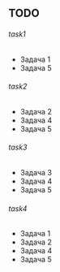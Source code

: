 ## TODO

###### task1
- Задача 1
- Задача 5
###### task2
- Задача 2
- Задача 4
- Задача 5
###### task3
- Задача 3
- Задача 4
- Задача 5
###### task4
- Задача 1
- Задача 2
- Задача 4
- Задача 5